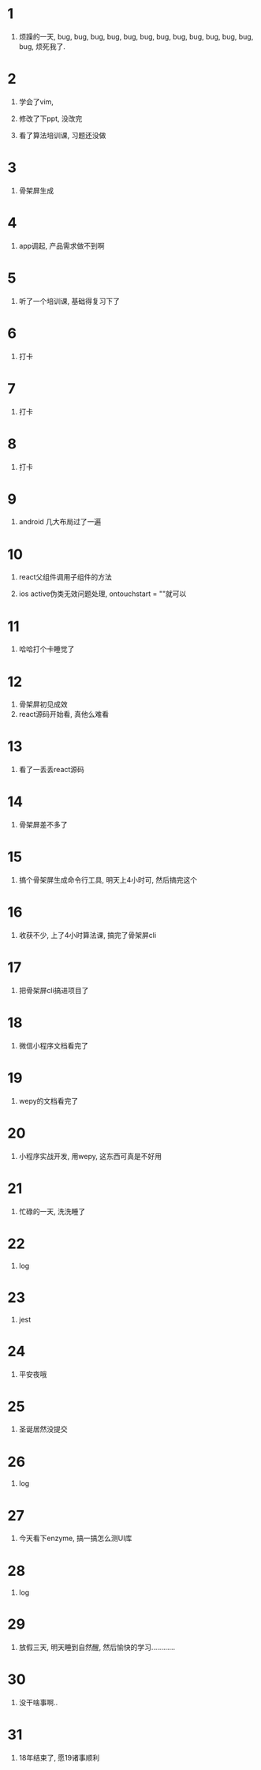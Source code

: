 # 1

1. 烦躁的一天, bug, bug, bug, bug, bug, bug, bug, bug, bug, bug, bug, bug, bug, 烦死我了.

# 2

1. 学会了vim, 

2. 修改了下ppt, 没改完

3. 看了算法培训课, 习题还没做

# 3

1. 骨架屏生成

# 4

1. app调起, 产品需求做不到啊

# 5

1. 听了一个培训课, 基础得复习下了

# 6

1. 打卡

# 7

1. 打卡

# 8

1. 打卡

# 9

1. android 几大布局过了一遍

# 10

1. react父组件调用子组件的方法

2. ios active伪类无效问题处理, ontouchstart = ""就可以

# 11

1. 哈哈打个卡睡觉了

# 12

1. 骨架屏初见成效
2. react源码开始看, 真他么难看

# 13

1. 看了一丢丢react源码

# 14

1. 骨架屏差不多了

# 15

1. 搞个骨架屏生成命令行工具, 明天上4小时可, 然后搞完这个

# 16

1. 收获不少, 上了4小时算法课, 搞完了骨架屏cli

# 17

1. 把骨架屏cli搞进项目了

# 18

1. 微信小程序文档看完了

# 19 

1. wepy的文档看完了

# 20

1. 小程序实战开发, 用wepy, 这东西可真是不好用

# 21

1. 忙碌的一天, 洗洗睡了

# 22 

1. log

# 23 

1. jest

# 24

1. 平安夜哦

# 25 

1. 圣诞居然没提交

# 26 

1. log

# 27

1. 今天看下enzyme, 搞一搞怎么测UI库

# 28

1. log

# 29

1. 放假三天, 明天睡到自然醒, 然后愉快的学习............

# 30

1. 没干啥事啊..

# 31

1. 18年结束了, 愿19诸事顺利
